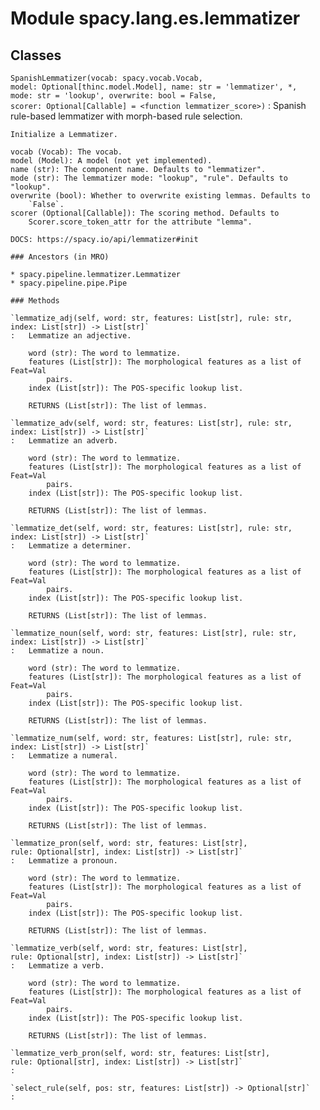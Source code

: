 Module spacy.lang.es.lemmatizer
===============================

Classes
-------

`SpanishLemmatizer(vocab: spacy.vocab.Vocab, model: Optional[thinc.model.Model], name: str = 'lemmatizer', *, mode: str = 'lookup', overwrite: bool = False, scorer: Optional[Callable] = <function lemmatizer_score>)`
:   Spanish rule-based lemmatizer with morph-based rule selection.
    
    Initialize a Lemmatizer.
    
    vocab (Vocab): The vocab.
    model (Model): A model (not yet implemented).
    name (str): The component name. Defaults to "lemmatizer".
    mode (str): The lemmatizer mode: "lookup", "rule". Defaults to "lookup".
    overwrite (bool): Whether to overwrite existing lemmas. Defaults to
        `False`.
    scorer (Optional[Callable]): The scoring method. Defaults to
        Scorer.score_token_attr for the attribute "lemma".
    
    DOCS: https://spacy.io/api/lemmatizer#init

    ### Ancestors (in MRO)

    * spacy.pipeline.lemmatizer.Lemmatizer
    * spacy.pipeline.pipe.Pipe

    ### Methods

    `lemmatize_adj(self, word: str, features: List[str], rule: str, index: List[str]) ‑> List[str]`
    :   Lemmatize an adjective.
        
        word (str): The word to lemmatize.
        features (List[str]): The morphological features as a list of Feat=Val
            pairs.
        index (List[str]): The POS-specific lookup list.
        
        RETURNS (List[str]): The list of lemmas.

    `lemmatize_adv(self, word: str, features: List[str], rule: str, index: List[str]) ‑> List[str]`
    :   Lemmatize an adverb.
        
        word (str): The word to lemmatize.
        features (List[str]): The morphological features as a list of Feat=Val
            pairs.
        index (List[str]): The POS-specific lookup list.
        
        RETURNS (List[str]): The list of lemmas.

    `lemmatize_det(self, word: str, features: List[str], rule: str, index: List[str]) ‑> List[str]`
    :   Lemmatize a determiner.
        
        word (str): The word to lemmatize.
        features (List[str]): The morphological features as a list of Feat=Val
            pairs.
        index (List[str]): The POS-specific lookup list.
        
        RETURNS (List[str]): The list of lemmas.

    `lemmatize_noun(self, word: str, features: List[str], rule: str, index: List[str]) ‑> List[str]`
    :   Lemmatize a noun.
        
        word (str): The word to lemmatize.
        features (List[str]): The morphological features as a list of Feat=Val
            pairs.
        index (List[str]): The POS-specific lookup list.
        
        RETURNS (List[str]): The list of lemmas.

    `lemmatize_num(self, word: str, features: List[str], rule: str, index: List[str]) ‑> List[str]`
    :   Lemmatize a numeral.
        
        word (str): The word to lemmatize.
        features (List[str]): The morphological features as a list of Feat=Val
            pairs.
        index (List[str]): The POS-specific lookup list.
        
        RETURNS (List[str]): The list of lemmas.

    `lemmatize_pron(self, word: str, features: List[str], rule: Optional[str], index: List[str]) ‑> List[str]`
    :   Lemmatize a pronoun.
        
        word (str): The word to lemmatize.
        features (List[str]): The morphological features as a list of Feat=Val
            pairs.
        index (List[str]): The POS-specific lookup list.
        
        RETURNS (List[str]): The list of lemmas.

    `lemmatize_verb(self, word: str, features: List[str], rule: Optional[str], index: List[str]) ‑> List[str]`
    :   Lemmatize a verb.
        
        word (str): The word to lemmatize.
        features (List[str]): The morphological features as a list of Feat=Val
            pairs.
        index (List[str]): The POS-specific lookup list.
        
        RETURNS (List[str]): The list of lemmas.

    `lemmatize_verb_pron(self, word: str, features: List[str], rule: Optional[str], index: List[str]) ‑> List[str]`
    :

    `select_rule(self, pos: str, features: List[str]) ‑> Optional[str]`
    :